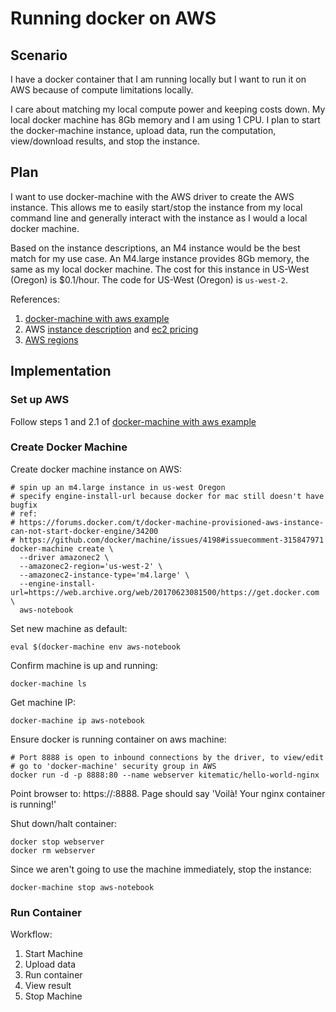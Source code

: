 # Running docker on AWS

## Scenario

I have a docker container that I am running locally but I want to run it on AWS because of compute limitations locally.

I care about matching my local compute power and keeping costs down. 
My local docker machine has 8Gb memory and I am using 1 CPU. I plan to start the docker-machine instance, upload data,
run the computation, view/download results, and stop the instance. 

## Plan

I want to use docker-machine with the AWS driver to create the AWS instance. This allows me to easily start/stop the
instance from my local command line and generally interact with the instance as I would a local docker machine.

Based on the instance descriptions, an M4 instance would be the best match for my use case. An M4.large instance provides
8Gb memory, the same as my local docker machine. The cost for this instance in US-West (Oregon) is $0.1/hour. The code for US-West (Oregon) is `us-west-2`.

References:
1. [docker-machine with aws example](https://docs.docker.com/machine/examples/aws/#step-2-use-machine-to-create-the-instance)
2. AWS [instance description](https://aws.amazon.com/ec2/instance-types/) and
[ec2 pricing](https://aws.amazon.com/ec2/pricing/on-demand/)
3. [AWS regions](http://docs.aws.amazon.com/AWSEC2/latest/UserGuide/using-regions-availability-zones.html)

## Implementation

### Set up AWS

Follow steps 1 and 2.1 of [docker-machine with aws example](https://docs.docker.com/machine/examples/aws/#step-2-use-machine-to-create-the-instance)

### Create Docker Machine

Create docker machine instance on AWS:

```
# spin up an m4.large instance in us-west Oregon
# specify engine-install-url because docker for mac still doesn't have bugfix 
# ref:
# https://forums.docker.com/t/docker-machine-provisioned-aws-instance-can-not-start-docker-engine/34200
# https://github.com/docker/machine/issues/4198#issuecomment-315847971
docker-machine create \
  --driver amazonec2 \
  --amazonec2-region='us-west-2' \
  --amazonec2-instance-type='m4.large' \
  --engine-install-url=https://web.archive.org/web/20170623081500/https://get.docker.com \
  aws-notebook
```

Set new machine as default:

`eval $(docker-machine env aws-notebook`

Confirm machine is up and running:

`docker-machine ls`

Get machine IP:

`docker-machine ip aws-notebook`

Ensure docker is running container on aws machine:

```
# Port 8888 is open to inbound connections by the driver, to view/edit
# go to 'docker-machine' security group in AWS
docker run -d -p 8888:80 --name webserver kitematic/hello-world-nginx
```

Point browser to: https://<machine ip>:8888. Page should say 'Voilà! Your nginx container is running!'

Shut down/halt container:

```
docker stop webserver
docker rm webserver
```

Since we aren't going to use the machine immediately, stop the instance:

`docker-machine stop aws-notebook`

### Run Container

Workflow:
1. Start Machine
2. Upload data
3. Run container
4. View result
5. Stop Machine
